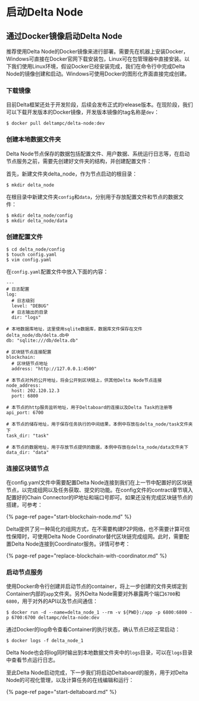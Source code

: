 # 启动Delta Node

## 通过Docker镜像启动Delta Node

推荐使用Delta Node的Docker镜像来进行部署。需要先在机器上安装Docker，Windows可直接在Docker官网下载安装包，Linux可在包管理器中直接安装。以下我们使用Linux环境，假设Docker已经安装完成，我们在命令行中完成Delta Node的镜像创建和启动。Windows可使用Docker的图形化界面直接完成创建。

### 下载镜像

目前Delta框架还处于开发阶段，后续会发布正式的release版本。在现阶段，我们可以下载开发版本的Docker镜像，开发版本镜像的tag名称是`dev`：

```text
$ docker pull deltampc/delta-node:dev
```

### 创建本地数据文件夹

Delta Node节点保存的数据包括配置文件、用户数据、系统运行日志等，在启动节点服务之前，需要先创建好文件夹的结构，并创建配置文件：

首先，新建文件夹delta\_node，作为节点启动的根目录：

```text
$ mkdir delta_node
```

在根目录中新建文件夹`config`和`data`，分别用于存放配置文件和节点的数据文件：

```text
$ mkdir delta_node/config
$ mkdir delta_node/data
```

### 创建配置文件

```text
$ cd delta_node/config
$ touch config.yaml
$ vim config.yaml
```

在`config.yaml`配置文件中放入下面的内容：

```text
---
# 日志配置
log:  
  # 日志级别
  level: "DEBUG"
  # 日志输出的目录
  dir: "logs"

# 本地数据库地址，这里使用sqlite数据库，数据库文件保存在文件delta_node/db/delta.db中
db: "sqlite:///db/delta.db"

# 区块链节点连接配置
blockchain:
  # 区块链节点地址
  address: "http://127.0.0.1:4500"

# 本节点对外的公开地址，将会公开到区块链上，供其他Delta Node节点连接
node_address:
  host: 202.120.12.3
  port: 6800

# 本节点的http服务监听地址，用于Deltaboard的连接以及Delta Task的注册等
api_port: 6700

# 本节点的储存地址，用于保存任务执行的中间结果，本例中存放在delta_node/task文件夹下
task_dir: "task"

# 本节点的数据地址，用于存放节点提供的数据，本例中存放在delta_node/data文件夹下
data_dir: "data"
```

### 连接区块链节点

在config.yaml文件中需要配置Delta Node连接到我们在上一节中配置好的区块链节点，以完成组网以及任务获取、提交的功能。在config文件的contract章节填入配置好的Chain Connector的IP地址和端口号即可。如果还没有完成区块链节点的搭建，可参考：

{% page-ref page="start-blockchain-node.md" %}

Delta提供了另一种简化的组网方式，在不需要构建P2P网络，也不需要计算可信性保障时，可使用Delta Node Coordinator替代区块链完成组网。此时，需要配置Delta Node连接到Coordinator服务。详情可参考：

{% page-ref page="replace-blockchain-with-coordinator.md" %}

### 启动节点服务

使用Docker命令行创建并启动节点的container，将上一步创建的文件夹绑定到Container内部的`app`文件夹。另外Delta Node需要对外暴露两个端口`6700`和`6800`，用于对外的API以及节点间通信：

```text
$ docker run -d --name=delta_node_1 --rm -v ${PWD}:/app -p 6800:6800 -p 6700:6700 deltampc/delta-node:dev
```

通过Docker的log命令查看Container的执行状态，确认节点已经正常启动：

```text
$ docker logs -f delta_node_1
```

Delta Node也会将log同时输出到本地数据文件夹中的`logs`目录，可以在`logs`目录中查看节点运行日志。

至此Delta Node启动完成，下一步我们将启动Deltaboard的服务，用于对Delta Node的可视化管理，以及计算任务的在线编辑和运行：

{% page-ref page="start-deltaboard.md" %}

